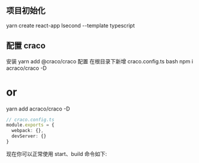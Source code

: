 ## 项目初始化

yarn create react-app lsecond --template typescript

## 配置 craco

安装
yarn add @craco/craco
配置
在根目录下新增 craco.config.ts
bash
npm i
acraco/craco -D

# or

yarn add acraco/craco -D

```ts
// craco.config.ts
module.exports = {
  webpack: {},
  devServer: {}
}
```

现在你可以正常使用 start、build 命令如下:

```bash

```
